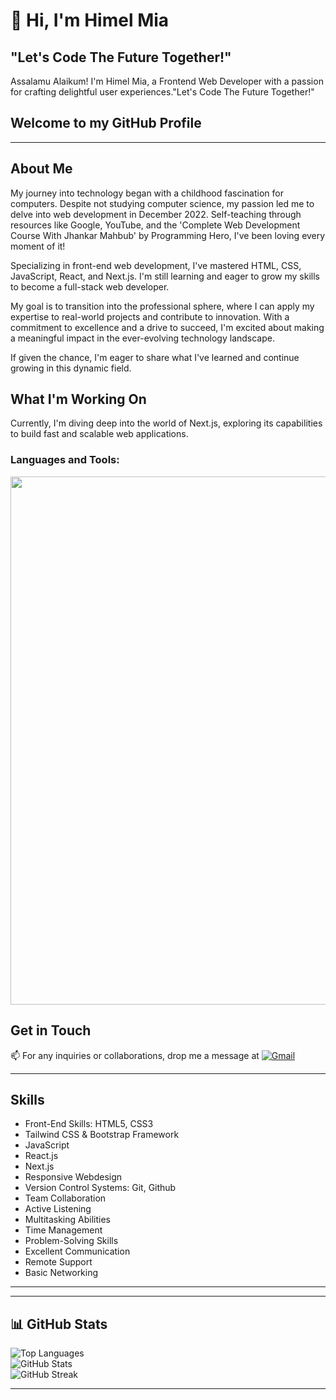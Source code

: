 # 👋 Hi, I'm **Himel Mia**  

## "Let's Code The Future Together!"
Assalamu Alaikum! I'm Himel Mia, a Frontend Web Developer with a passion for crafting delightful user experiences."Let's Code The Future Together!"

## Welcome to my GitHub Profile

---

## About Me

My journey into technology began with a childhood fascination for computers. Despite not studying computer science, my passion led me to delve into web development in December 2022. Self-teaching through resources like Google, YouTube, and the 'Complete Web Development Course With Jhankar Mahbub' by Programming Hero, I've been loving every moment of it!

Specializing in front-end web development, I've mastered HTML, CSS, JavaScript, React, and Next.js. I'm still learning and eager to grow my skills to become a full-stack web developer.

My goal is to transition into the professional sphere, where I can apply my expertise to real-world projects and contribute to innovation. With a commitment to excellence and a drive to succeed, I'm excited about making a meaningful impact in the ever-evolving technology landscape.

If given the chance, I'm eager to share what I've learned and continue growing in this dynamic field.

## What I'm Working On

Currently, I'm diving deep into the world of Next.js, exploring its capabilities to build fast and scalable web applications.

<h3 align="left">Languages and Tools:</h3>

 <img width="845" src="https://skillicons.dev/icons?i=js,ts,mongodb,express,react,nodejs,nextjs,vite,git,github,tailwind,bootstrap,bash,figma,postman">

## Get in Touch

📫 For any inquiries or collaborations, drop me a message at [![Gmail](https://img.shields.io/badge/Gmail%20-%20Himel%20Mia-blue?style=flat-square&logo=gmail)](mailto:himelmia1625@gmail.com)

---

## Skills

- Front-End Skills: HTML5, CSS3
- Tailwind CSS & Bootstrap Framework
- JavaScript
- React.js
- Next.js
- Responsive Webdesign
- Version Control Systems: Git, Github
- Team Collaboration
- Active Listening
- Multitasking Abilities
- Time Management
- Problem-Solving Skills
- Excellent Communication
- Remote Support
- Basic Networking


---

---

## 📊 **GitHub Stats**  
![Top Languages](https://github-readme-stats.vercel.app/api/top-langs/?username=himel1625&layout=compact&theme=radical)  
![GitHub Stats](https://github-readme-stats.vercel.app/api?username=himel1625&show_icons=true&theme=radical)  
![GitHub Streak](https://streak-stats.demolab.com/?user=himel1625&theme=radical)  

---

